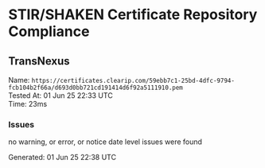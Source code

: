 # STIR/SHAKEN Certificate Repository Compliance

## TransNexus

Name: `https://certificates.clearip.com/59ebb7c1-25bd-4dfc-9794-fcb104b2f66a/d693d0bb721cd191414d6f92a5111910.pem`\
Tested At: 01 Jun 25 22:33 UTC\
Time: 23ms

### Issues

no warning, or error, or notice date level issues were found

Generated: 01 Jun 25 22:38 UTC